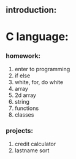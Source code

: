 ## introduction:

# C language:
### homework:
1. enter to programming
2. if else
3. white, for, do white
4. array
5. 2d array
6. string
7. functions
8. classes
### projects:
1. credit calculator
2. lastname sort
